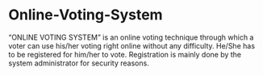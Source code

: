 # Online-Voting-System

“ONLINE VOTING SYSTEM” is an online voting technique through which a voter can use his/her voting right online without any difficulty. He/She has to be registered for him/her to vote. Registration is mainly done by the system administrator for security reasons.
